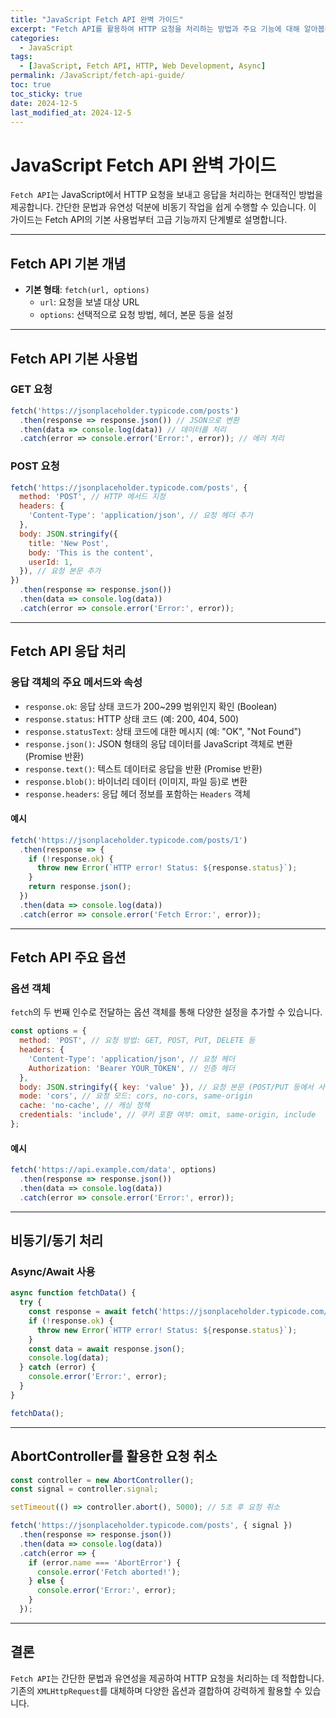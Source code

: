 ```yaml
---  
title: "JavaScript Fetch API 완벽 가이드"  
excerpt: "Fetch API를 활용하여 HTTP 요청을 처리하는 방법과 주요 기능에 대해 알아봅니다. GET, POST 요청부터 응답 처리와 에러 핸들링까지 상세히 설명합니다."  
categories:  
  - JavaScript  
tags:  
  - [JavaScript, Fetch API, HTTP, Web Development, Async]  
permalink: /JavaScript/fetch-api-guide/  
toc: true  
toc_sticky: true  
date: 2024-12-5  
last_modified_at: 2024-12-5  
---  
```


# JavaScript Fetch API 완벽 가이드

`Fetch API`는 JavaScript에서 HTTP 요청을 보내고 응답을 처리하는 현대적인 방법을 제공합니다. 간단한 문법과 유연성 덕분에 비동기 작업을 쉽게 수행할 수 있습니다. 이 가이드는 Fetch API의 기본 사용법부터 고급 기능까지 단계별로 설명합니다.

---

## Fetch API 기본 개념

- **기본 형태**: `fetch(url, options)`  
  - `url`: 요청을 보낼 대상 URL  
  - `options`: 선택적으로 요청 방법, 헤더, 본문 등을 설정  

---

## Fetch API 기본 사용법

### GET 요청
```js  
fetch('https://jsonplaceholder.typicode.com/posts')  
  .then(response => response.json()) // JSON으로 변환  
  .then(data => console.log(data)) // 데이터를 처리  
  .catch(error => console.error('Error:', error)); // 에러 처리  
```  

### POST 요청
```js  
fetch('https://jsonplaceholder.typicode.com/posts', {  
  method: 'POST', // HTTP 메서드 지정  
  headers: {  
    'Content-Type': 'application/json', // 요청 헤더 추가  
  },  
  body: JSON.stringify({  
    title: 'New Post',  
    body: 'This is the content',  
    userId: 1,  
  }), // 요청 본문 추가  
})  
  .then(response => response.json())  
  .then(data => console.log(data))  
  .catch(error => console.error('Error:', error));  
```  

---

## Fetch API 응답 처리

### 응답 객체의 주요 메서드와 속성
- `response.ok`: 응답 상태 코드가 200~299 범위인지 확인 (Boolean)  
- `response.status`: HTTP 상태 코드 (예: 200, 404, 500)  
- `response.statusText`: 상태 코드에 대한 메시지 (예: "OK", "Not Found")  
- `response.json()`: JSON 형태의 응답 데이터를 JavaScript 객체로 변환 (Promise 반환)  
- `response.text()`: 텍스트 데이터로 응답을 반환 (Promise 반환)  
- `response.blob()`: 바이너리 데이터 (이미지, 파일 등)로 변환  
- `response.headers`: 응답 헤더 정보를 포함하는 `Headers` 객체  

#### 예시
```js  
fetch('https://jsonplaceholder.typicode.com/posts/1')  
  .then(response => {  
    if (!response.ok) {  
      throw new Error(`HTTP error! Status: ${response.status}`);  
    }  
    return response.json();  
  })  
  .then(data => console.log(data))  
  .catch(error => console.error('Fetch Error:', error));  
```  

---

## Fetch API 주요 옵션

### 옵션 객체
`fetch`의 두 번째 인수로 전달하는 옵션 객체를 통해 다양한 설정을 추가할 수 있습니다.

```js  
const options = {  
  method: 'POST', // 요청 방법: GET, POST, PUT, DELETE 등  
  headers: {  
    'Content-Type': 'application/json', // 요청 헤더  
    Authorization: 'Bearer YOUR_TOKEN', // 인증 헤더  
  },  
  body: JSON.stringify({ key: 'value' }), // 요청 본문 (POST/PUT 등에서 사용)  
  mode: 'cors', // 요청 모드: cors, no-cors, same-origin  
  cache: 'no-cache', // 캐싱 정책  
  credentials: 'include', // 쿠키 포함 여부: omit, same-origin, include  
};  
```  

#### 예시
```js  
fetch('https://api.example.com/data', options)  
  .then(response => response.json())  
  .then(data => console.log(data))  
  .catch(error => console.error('Error:', error));  
```  

---

## 비동기/동기 처리

### Async/Await 사용
```js  
async function fetchData() {  
  try {  
    const response = await fetch('https://jsonplaceholder.typicode.com/posts');  
    if (!response.ok) {  
      throw new Error(`HTTP error! Status: ${response.status}`);  
    }  
    const data = await response.json();  
    console.log(data);  
  } catch (error) {  
    console.error('Error:', error);  
  }  
}  

fetchData();  
```  

---

## AbortController를 활용한 요청 취소
```js  
const controller = new AbortController();  
const signal = controller.signal;  

setTimeout(() => controller.abort(), 5000); // 5초 후 요청 취소  

fetch('https://jsonplaceholder.typicode.com/posts', { signal })  
  .then(response => response.json())  
  .then(data => console.log(data))  
  .catch(error => {  
    if (error.name === 'AbortError') {  
      console.error('Fetch aborted!');  
    } else {  
      console.error('Error:', error);  
    }  
  });  
```  

---

## 결론

`Fetch API`는 간단한 문법과 유연성을 제공하여 HTTP 요청을 처리하는 데 적합합니다. 기존의 `XMLHttpRequest`를 대체하며 다양한 옵션과 결합하여 강력하게 활용할 수 있습니다.
